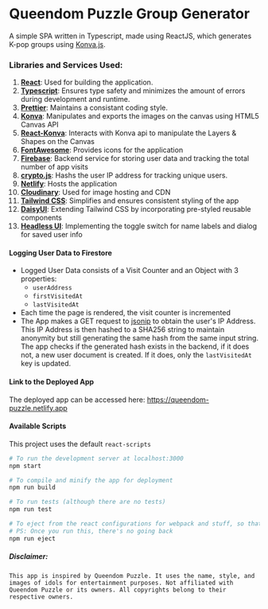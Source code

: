 # Queendom Puzzle Group Generator

A simple SPA written in Typescript, made using ReactJS, which generates K-pop groups using [Konva.js](https://konvajs.org/).

### Libraries and Services Used:
1. [**React**](https://react.dev/): Used for building the application.
2. [**Typescript**](https://www.typescriptlang.org/): Ensures type safety and minimizes the amount of errors during development and runtime.
3. [**Prettier**](https://prettier.io/): Maintains a consistant coding style.
4. [**Konva**](https://konvajs.org/): Manipulates and exports the images on the canvas using HTML5 Canvas API
5. [**React-Konva**](https://konvajs.org/docs/react/Intro.html): Interacts with Konva api to manipulate the Layers & Shapes on the Canvas
6. [**FontAwesome**](https://fontawesome.com/): Provides icons for the application
7. [**Firebase**](https://firebase.google.com/): Backend service for storing user data and tracking the total number of app visits
8. [**crypto.js**](https://github.com/brix/crypto-js): Hashs the user IP address for tracking unique users.
9. [**Netlify**](https://www.netlify.com/): Hosts the application
10. [**Cloudinary**](https://cloudinary.com/): Used for image hosting and CDN
11. [**Tailwind CSS**](https://tailwindcss.com): Simplifies and ensures consistent styling of the app
12. [**DaisyUI**](https://daisyui.com): Extending Tailwind CSS by incorporating pre-styled reusable components
13. [**Headless UI**](https://headlessui.com/): Implementing the toggle switch for name labels and dialog for saved user info

#### Logging User Data to Firestore

- Logged User Data consists of a Visit Counter and an Object with 3 properties: 
	- `userAddress`
	- `firstVisitedAt`
	- `lastVisitedAt`
- Each time the page is rendered, the visit counter is incremented
- The App makes a GET request to [jsonip](https://jsonip.com/) to obtain the user's IP Address. This IP Address is then hashed to a SHA256 string to maintain anonymity but still generating the same hash from the same input string.
The app checks if the generated hash exists in the backend, if it does not, a new user document is created. If it does, only the `lastVisitedAt` key is updated.

#### Link to the Deployed App

The deployed app can be accessed here:
https://queendom-puzzle.netlify.app

#### Available Scripts

This project uses the default `react-scripts`
```sh
# To run the development server at localhost:3000
npm start

# To compile and minify the app for deployment
npm run build

# To run tests (although there are no tests)
npm run test

# To eject from the react configurations for webpack and stuff, so that you can configure it yourself
# PS: Once you run this, there's no going back
npm run eject
```

##### Disclaimer:
`This app is inspired by Queendom Puzzle. It uses the name, style, and images of idols for entertainment purposes. Not affiliated with Queendom Puzzle or its owners. All copyrights belong to their respective owners.`
